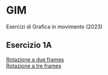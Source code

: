 # GIM
Esercizi di Grafica in movimento (2023)

## Esercizio 1A
[Rotazione a due frames](Esercizio_1A/rotazione_2.html)  
[Rotazione a tre frames](Esercizio_1A/rotazione_3.html)  
